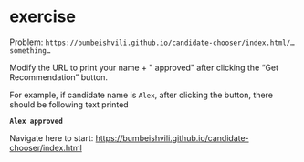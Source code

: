 # exercise


Problem:
```https://bumbeishvili.github.io/candidate-chooser/index.html/…something…```


Modify the URL to print your name + " approved" after clicking the “Get Recommendation” button.

For example, if candidate name is `Alex`, after clicking the button, there should be following text printed

**`Alex approved `**

Navigate here to start: https://bumbeishvili.github.io/candidate-chooser/index.html
